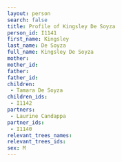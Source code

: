 ```yaml
---
layout: person
search: false
title: Profile of Kingsley De Soyza
person_id: I1141
first_name: Kingsley
last_name: De Soyza
full_name: Kingsley De Soyza
mother: 
mother_id: 
father: 
father_id: 
children:
 - Tamara De Soyza
children_ids:
 - I1142
partners:
 - Laurine Candappa
partner_ids:
 - I1140
relevant_trees_names:
relevant_trees_ids:
sex: M
---
```


